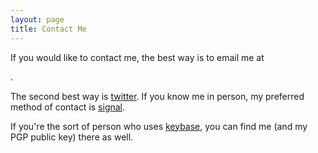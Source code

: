 ```yaml
---
layout: page
title: Contact Me
---
```


If you would like to contact me, the best way is to email me at
<script type="text/javascript" src="/static/js/email-obfuscator.js"></script>.
The second best way is
[twitter](https://twitter.com/dudelson_/).
If you know me in person, my preferred method of contact is
[signal](https://signal.org/).

If you're the sort of person who uses
[keybase](https://keybase.io/dudelson),
you can find me (and my PGP public key) there as well.
